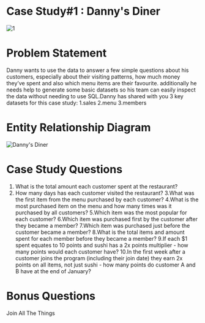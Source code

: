 # Case Study#1 : Danny's Diner
![1](https://user-images.githubusercontent.com/98810351/206830422-0f8450cb-2968-4524-851d-1c481c7747cc.png)
# Problem Statement
Danny wants to use the data to answer a few simple questions about his customers, especially about their visiting patterns, how much money they’ve spent and also which menu items are their favourite. additionally he needs help to generate some basic datasets so his team can easily inspect the data without needing to use SQL.Danny has shared with you 3 key datasets for this case study:
1.sales
2.menu
3.members
# Entity Relationship Diagram
![Danny's Diner](https://user-images.githubusercontent.com/98810351/206830864-ac1c1855-d881-4dc0-b6b5-e1c22be3365b.png)
# Case Study Questions
1. What is the total amount each customer spent at the restaurant?
2. How many days has each customer visited the restaurant?
3.What was the first item from the menu purchased by each customer?
4.What is the most purchased item on the menu and how many times was it purchased by all customers?
5.Which item was the most popular for each customer?
6.Which item was purchased first by the customer after they became a member?
7.Which item was purchased just before the customer became a member?
8.What is the total items and amount spent for each member before they became a member?
9.If each $1 spent equates to 10 points and sushi has a 2x points multiplier - how many points would each customer have?
10.In the first week after a customer joins the program (including their join date) they earn 2x points on all items, not just sushi - how many points do customer A and B have at the end of January?
# Bonus Questions
Join All The Things
